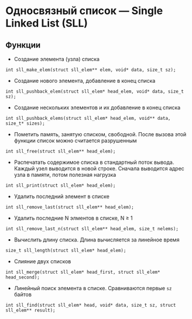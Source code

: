 # Односвязный список ­— Single Linked List (SLL)

## Функции

+ Создание элемента (узла) списка

```
int sll_make_elem(struct sll_elem** elem, void* data, size_t sz);
```

+ Создание нового элемента, добавление в конец списка

```
int sll_pushback_elem(struct sll_elem* head_elem, void* data, size_t sz);
```

+ Создание нескольких элементов и их добавление в конец списка

```
int sll_pushback_elems(struct sll_elem* head_elem, void** data, size_t* sizes);
```

+ Пометить память, занятую списком, свободной. После вызова
этой функции список можно считается разрушенным

```
int sll_free(struct sll_elem** head_elem);
```

+ Распечатать содержимое списка в стандартный поток вывода.
Каждый узел выводится в новой строке. Сначала выводится адрес узла в памяти, потом полезная нагрузка

```
int sll_print(struct sll_elem* head_elem);
```

+ Удалить последний элемент в списке

```
int sll_remove_last(struct sll_elem** head_elem);
```

+ Удалить последние N элментов в списке, N ≥ 1

```
int sll_remove_last_n(struct sll_elem** head_elem, size_t nelems);
```

+ Вычислить длину списка. Длина вычисляется за линейное время

```
size_t sll_length(struct sll_elem* head_elem);
```

+ Слияние двух списков

```
int sll_merge(struct sll_elem* head_first, struct sll_elem* head_second);
```

+ Линейный поиск элемента в списке. Сравниваются первые `sz` байтов

```
int sll_find(struct sll_elem* head, void* data, size_t sz, struct sll_elem** result);
```